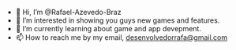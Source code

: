 - 👋 Hi, I’m @Rafael-Azevedo-Braz
- 👀 I’m interested in showing you guys new games and features.
- 🌱 I’m currently learning about game and app devepment.
- 📫 How to reach me by my email, desenvolvedorrafa@gmail.com
<!---
Rafael-Azevedo-Braz/Rafael-Azevedo-Braz is a ✨ special ✨ repository because its `README.md` (this file) appears on your GitHub profile.
You can click the Preview link to take a look at your changes.
--->
